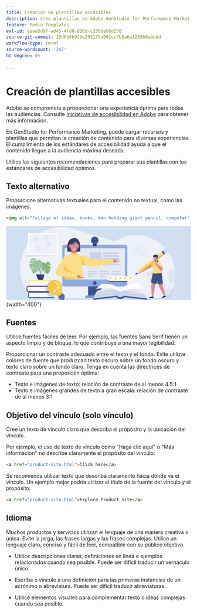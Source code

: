 ```yaml
---
title: Creación de plantillas accesibles
description: Cree plantillas en Adobe GenStudio for Performance Marketing capaces de llegar a una mayor audiencia y proporcionar una experiencia óptima.
feature: Media Templates
exl-id: eaaa5d9f-ad45-4fd0-826d-c250deb6d238
source-git-commit: 19d0b8b929e293179a091cc7b5a6a1268b0abbbd
workflow-type: tm+mt
source-wordcount: '347'
ht-degree: 0%

---
```


# Creación de plantillas accesibles

Adobe se compromete a proporcionar una experiencia óptima para todas las audiencias. Consulte [Iniciativas de accesibilidad en Adobe](https://www.adobe.com/trust/accessibility/initiatives.html) para obtener más información.

En GenStudio for Performance Marketing, puede cargar recursos y plantillas que permitan la creación de contenido para diversas experiencias. El cumplimiento de los estándares de accesibilidad ayuda a que el contenido llegue a la audiencia máxima deseada.

Utilice las siguientes recomendaciones para preparar sus plantillas con los estándares de accesibilidad óptimos.

## Texto alternativo

Proporcione alternativas textuales para el contenido no textual, como las imágenes.

```html
<img alt="Collage of ideas, books, man holding giant pencil, computer" src="card-create-assets.png">
```

![Collage de ideas, libros, hombre con lápiz gigante, equipo](/help/assets/card-create-assets.png){width="400"}

## Fuentes

Utilice fuentes fáciles de leer. Por ejemplo, las fuentes Sans Serif tienen un aspecto limpio y de bloque, lo que contribuye a una mayor legibilidad.

Proporcionar un contraste adecuado entre el texto y el fondo. Evite utilizar colores de fuente que produzcan texto oscuro sobre un fondo oscuro y texto claro sobre un fondo claro. Tenga en cuenta las directrices de contraste para una proporción óptima:

- Texto e imágenes de texto: relación de contraste de al menos 4.5:1
- Texto e imágenes grandes de texto a gran escala: relación de contraste de al menos 3:1

## Objetivo del vínculo (solo vínculo)

Cree un texto de vínculo claro que describa el propósito y la ubicación del vínculo.

Por ejemplo, el uso de texto de vínculo como &quot;Haga clic aquí&quot; o &quot;Más información&quot; no describe claramente el propósito del vínculo:

```html
<a href="product-site.html">Click here</a>
```

Se recomienda utilizar texto que describa claramente hacia dónde va el vínculo. Un ejemplo mejor podría utilizar el título de la fuente del vínculo y el propósito:

```html
<a href="product-site.html">Explore Product Site</a>
```

## Idioma

Muchos productos y servicios utilizan el lenguaje de una manera creativa o única. Evite la jerga, las frases largas y las frases complejas. Utilice un lenguaje claro, conciso y fácil de leer, compatible con su público objetivo.

- Utilice descripciones claras, definiciones en línea o ejemplos relacionados cuando sea posible. Puede ser difícil traducir un vernáculo único.

- Escriba o vincule a una definición para las primeras instancias de un acrónimo o abreviatura. Puede ser difícil traducir abreviaturas.

- Utilice elementos visuales para complementar texto o ideas complejas cuando sea posible.
